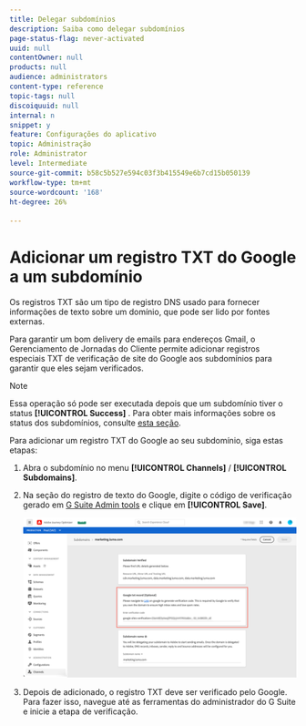 ```yaml
---
title: Delegar subdomínios
description: Saiba como delegar subdomínios
page-status-flag: never-activated
uuid: null
contentOwner: null
products: null
audience: administrators
content-type: reference
topic-tags: null
discoiquuid: null
internal: n
snippet: y
feature: Configurações do aplicativo
topic: Administração
role: Administrator
level: Intermediate
source-git-commit: b58c5b527e594c03f3b415549e6b7cd15b050139
workflow-type: tm+mt
source-wordcount: '168'
ht-degree: 26%

---
```



# Adicionar um registro TXT do Google a um subdomínio

Os registros TXT são um tipo de registro DNS usado para fornecer informações de texto sobre um domínio, que pode ser lido por fontes externas.

Para garantir um bom delivery de emails para endereços Gmail, o Gerenciamento de Jornadas do Cliente permite adicionar registros especiais TXT de verificação de site do Google aos subdomínios para garantir que eles sejam verificados.

>[!NOTE]
>
> Essa operação só pode ser executada depois que um subdomínio tiver o status **[!UICONTROL Success]** . Para obter mais informações sobre os status dos subdomínios, consulte [esta seção](access-subdomains.md).

Para adicionar um registro TXT do Google ao seu subdomínio, siga estas etapas:

1. Abra o subdomínio no menu **[!UICONTROL Channels]** / **[!UICONTROL Subdomains]**.

1. Na seção do registro de texto do Google, digite o código de verificação gerado em [G Suite Admin tools](https://support.google.com/a/answer/183895) e clique em **[!UICONTROL Save]**.

   ![](../assets/subdomain-google-txt.png)

1. Depois de adicionado, o registro TXT deve ser verificado pelo Google. Para fazer isso, navegue até as ferramentas do administrador do G Suite e inicie a etapa de verificação.
